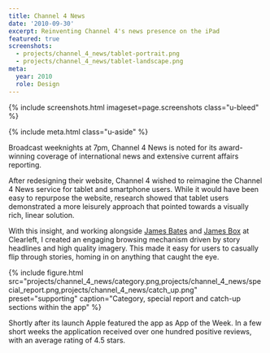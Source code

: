 ```yaml
---
title: Channel 4 News
date: '2010-09-30'
excerpt: Reinventing Channel 4's news presence on the iPad
featured: true
screenshots:
  - projects/channel_4_news/tablet-portrait.png
  - projects/channel_4_news/tablet-landscape.png
meta:
  year: 2010
  role: Design
---
```

{% include screenshots.html
  imageset=page.screenshots
  class="u-bleed"
%}

{% include meta.html
  class="u-aside"
%}

Broadcast weeknights at 7pm, Channel 4 News is noted for its award-winning coverage of international news and extensive current affairs reporting.

After redesigning their website, Channel 4 wished to reimagine the Channel 4 News service for tablet and smartphone users. While it would have been easy to repurpose the website, research showed that tablet users demonstrated a more leisurely approach that pointed towards a visually rich, linear solution.

With this insight, and working alongside [James Bates][1] and [James Box][2] at Clearleft, I created an engaging browsing mechanism driven by story headlines and high quality imagery. This made it easy for users to casually flip through stories, homing in on anything that caught the eye.

{% include figure.html
  src="projects/channel_4_news/category.png,projects/channel_4_news/special_report.png,projects/channel_4_news/catch_up.png"
  preset="supporting"
  caption="Category, special report and catch-up sections within the app"
%}

Shortly after its launch Apple featured the app as App of the Week. In a few short weeks the application received over one hundred positive reviews, with an average rating of 4.5 stars.

[1]: http://clearleft.com/is/james-bates/
[2]: http://clearleft.com/is/james-box/
